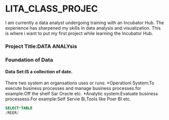 # LITA_CLASS_PROJEC
I am currently a data analyst undergoing training with an Incubator Hub. The experience has sharpened my skills in data analysis and visualization. This is where i want to put my first project while learning the Incubator Hub.

### Project Title:DATA ANALYsis

### Foundation of Data
#### Data Set:IS a collection of date.
There two system an organsations uses or runs:
*Operationl System:To execute business processes and manage business processes.for example:Off the shelf Sar Oracle etc.
*Analytic system:Evaluate business processess.For example:Self Servie Bi,Tools like Poer BI etc.

~~~SQL
SELECT*TABLE
/REER/
 







